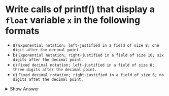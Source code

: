 # Write calls of printf() that display a `float` variable `x` in the following formats

- a) `Exponential notation; left-justified in a field of size 8; one digit after the decimal point.`
- b) `Exponential notation; right-justified in a field of size 10; six digits after the decimal point.`
- c) `Fixed decimal notation; left-justified in a field of size 8; three digits after the decimal point.`
- d) `Fixed decimal notation; right-justified in a field of size 6; no digits aftet the decimal point.`

<details>
<summary>Show Answer</summary>

- a) `printf("%-8.1e\n", x);`
- b) `printf("%10e\n", x);` &mdash; Default precision for floating point numbers is **6**
- c) `printf("%-8.3f\n", x);`
- d) `printf("%6.0f\n", x);`

</details>
